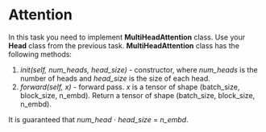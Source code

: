 # Attention

In this task you need to implement **MultiHeadAttention** class. Use your **Head** class from the previous task. 
**MultiHeadAttention** class has
the following methods:

1) *init(self, num_heads, head_size)* - constructor, where *num_heads* is the number of heads and *head_size* is the
   size of each head.
2) *forward(self, x)* - forward pass. *x* is a tensor of shape (batch_size, block_size, n_embd). Return a tensor of
   shape (batch_size, block_size, n_embd).

It is guaranteed that *num_head* $\cdot$ *head_size* = *n_embd*.